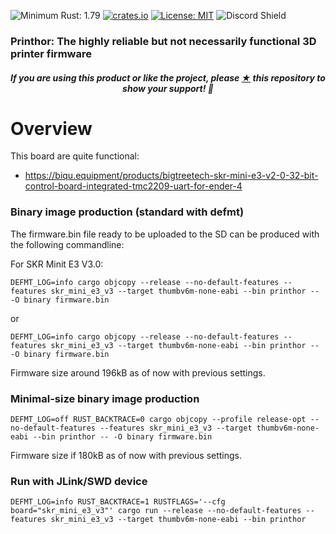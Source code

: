 ![Minimum Rust: 1.79](https://img.shields.io/badge/Minimum%20Rust%20Version-1.79-green.svg)
[![crates.io](https://img.shields.io/crates/v/prinThor.svg)](https://crates.io/crates/prinThor)
[![License: MIT](https://img.shields.io/badge/License-MIT-yellow.svg)](https://opensource.org/licenses/MIT)
![Discord Shield](https://discordapp.com/api/guilds/1169965662618259456/widget.png?style=shield)

<h3>Printhor: The highly reliable but not necessarily functional 3D printer firmware</h3>

<h5><p align="center"><i>If you are using this product or like the project, please <a href="https://github.com/cbruiz/printhor/stargazers">★</a> this repository to show your support! 🤩</i></p></h5>

# Overview

This board are quite functional:
* https://biqu.equipment/products/bigtreetech-skr-mini-e3-v2-0-32-bit-control-board-integrated-tmc2209-uart-for-ender-4

### Binary image production (standard with defmt)

The firmware.bin file ready to be uploaded to the SD can be produced with the following commandline:

For SKR Minit E3 V3.0:
```
DEFMT_LOG=info cargo objcopy --release --no-default-features --features skr_mini_e3_v3 --target thumbv6m-none-eabi --bin printhor -- -O binary firmware.bin
```
or

```shell
DEFMT_LOG=info cargo objcopy --release --no-default-features --features skr_mini_e3_v3 --target thumbv6m-none-eabi --bin printhor -- -O binary firmware.bin
```

Firmware size around 196kB as of now with previous settings.

### Minimal-size binary image production

```shell
DEFMT_LOG=off RUST_BACKTRACE=0 cargo objcopy --profile release-opt --no-default-features --features skr_mini_e3_v3 --target thumbv6m-none-eabi --bin printhor -- -O binary firmware.bin
```

Firmware size if 180kB as of now with previous settings.

### Run with JLink/SWD device

```shell
DEFMT_LOG=info RUST_BACKTRACE=1 RUSTFLAGS='--cfg board="skr_mini_e3_v3"' cargo run --release --no-default-features --features skr_mini_e3_v3 --target thumbv6m-none-eabi --bin printhor
```

